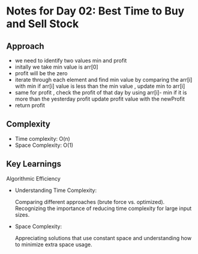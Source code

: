 # Notes for Day 02: Best Time to Buy and Sell Stock


## Approach

- we need to identify two values min and profit
- initally we take min value is arr[0]
- profit will be the zero
- iterate through each element and find min value by comparing the arr[i] with min if arr[i] value is less than the min value , update min to arr[i]
- same for profit , check the profit of that day by using arr[i]- min if it is more than the yesterday profit update profit value with the newProfit
- return profit

## Complexity

- Time complexity: O(n)
- Space Complexity:  O(1)

## Key Learnings

Algorithmic Efficiency
- Understanding Time Complexity:

  Comparing different approaches (brute force vs. optimized).
  Recognizing the importance of reducing time complexity for large input sizes.


- Space Complexity:

   Appreciating solutions that use constant space and understanding how to minimize extra space usage.

 
